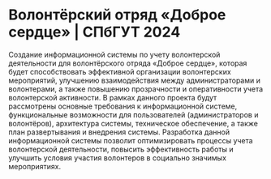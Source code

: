 # Волонтёрский отряд «Доброе сердце» | СПбГУТ 2024

Создание информационной системы по учету волонтерской деятельности для волонтёрского отряда «Доброе сердце»,
которая будет способствовать эффективной организации волонтерских мероприятий, улучшению взаимодействия между администраторами и волонтерами, а также повышению прозрачности и оперативности учета волонтерской активности.
В рамках данного проекта будут рассмотрены основные требования к информационной системе, функциональные возможности для пользователей (администраторов и волонтёров),
архитектура системы, техническое обеспечение, а также план развертывания и внедрения системы. Разработка данной информационной системы позволит оптимизировать процессы учета волонтерской деятельности,
повысить эффективность работы и улучшить условия участия волонтеров в социально значимых мероприятиях.
